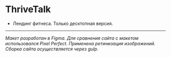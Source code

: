 # ThriveTalk

* Лендинг фитнеса. Только десктопная версия.

---

_Макет разработан в Figma. Для сравнения сайта с макетом использовался Pixel Perfect._
_Применена ретинизация изображений._
_Сборка сайта осуществляется через gulp._
